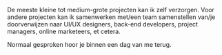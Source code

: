<p>De meeste kleine tot medium-grote projecten kan ik zelf verzorgen. Voor andere projecten kan ik samenwerken met/een team samenstellen van/je doorverwijzen naar UI/UX designers, back-end developers, project managers, online marketeers, et cetera.</p>
<p>Normaal gesproken hoor je binnen een dag van me terug.</p>
